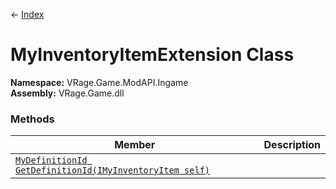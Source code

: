 ← [Index](index.md)
# MyInventoryItemExtension Class
**Namespace:** VRage.Game.ModAPI.Ingame  
**Assembly:** VRage.Game.dll  
### Methods
|Member|Description|
|---|---|
|[`MyDefinitionId GetDefinitionId(IMyInventoryItem self)`](VRage.Game.ModAPI.Ingame.GetDefinitionId)||
